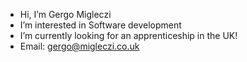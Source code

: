 - Hi, I’m Gergo Migleczi
- I’m interested in Software development
- I’m currently looking for an apprenticeship in the UK!
- Email: gergo@migleczi.co.uk

<!---
GergoMigleczi/GergoMigleczi is a ✨ special ✨ repository because its `README.md` (this file) appears on your GitHub profile.
You can click the Preview link to take a look at your changes.
--->
